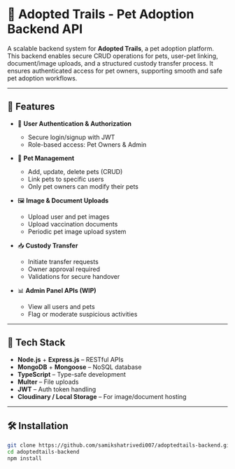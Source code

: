 # 🐾 Adopted Trails - Pet Adoption Backend API

A scalable backend system for **Adopted Trails**, a pet adoption platform. This backend enables secure CRUD operations for pets, user-pet linking, document/image uploads, and a structured custody transfer process. It ensures authenticated access for pet owners, supporting smooth and safe pet adoption workflows.

---

## 🚀 Features

- 🔐 **User Authentication & Authorization**
  - Secure login/signup with JWT
  - Role-based access: Pet Owners & Admin

- 🐶 **Pet Management**
  - Add, update, delete pets (CRUD)
  - Link pets to specific users
  - Only pet owners can modify their pets

- 🖼️ **Image & Document Uploads**
  - Upload user and pet images
  - Upload vaccination documents
  - Periodic pet image upload system

- 📥 **Custody Transfer**
  - Initiate transfer requests
  - Owner approval required
  - Validations for secure handover

- 📊 **Admin Panel APIs (WIP)**
  - View all users and pets
  - Flag or moderate suspicious activities

---

## 🧱 Tech Stack

- **Node.js** + **Express.js** – RESTful APIs
- **MongoDB** + **Mongoose** – NoSQL database
- **TypeScript** – Type-safe development
- **Multer** – File uploads
- **JWT** – Auth token handling
- **Cloudinary / Local Storage** – For image/document hosting

---

## 🛠️ Installation

```bash
git clone https://github.com/samikshatrivedi007/adoptedtails-backend.git
cd adoptedtails-backend
npm install
